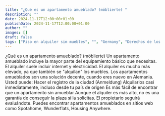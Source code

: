 ```yaml
---
title: "¿Qué es un apartamento amueblado? (möblierte) "
description: ""
date: 2024-11-17T12:00:00+01:00
publishDate: 2024-11-17T12:00:00+01:00
author: ""
images: []
draft: false
tags: ["Piso en alquiler sin muebles", "", "Germany", "Derechos de los inquilinos"]
---
```


¿Qué es un apartamento amueblado? (möblierte)
Un apartamento amueblado incluye la mayor parte del equipamiento básico que necesitas. El alquiler suele incluir internet y electricidad. El alquiler es mucho más elevado, ya que también se "alquilan" los muebles. Los apartamentos amueblados son una solución decente, cuando eres nuevo en Alemania. Usted puede:
Hacer el registro de la ciudad (Anmeldung)
Alquilarlos casi inmediatamente, incluso desde tu país de origen
Es más fácil de encontrar que un apartamento sin amueblar
Aunque el alquiler es más alto, no es una garantía de conseguir la plaza si la solicitas. El propietario seguirá evaluándote.
Puedes encontrar apartamentos amueblados en sitios web como Spotahome, Wunderflats, Housing Anywhere.
